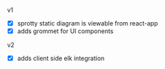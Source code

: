 v1

- [x] sprotty static diagram is viewable from react-app
- [x] adds grommet for UI components

v2

- [x] adds client side elk integration
